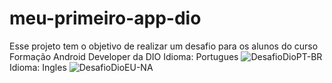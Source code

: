 # meu-primeiro-app-dio
Esse projeto tem o objetivo de realizar um desafio para os alunos do curso Formação Android Developer da DIO
Idioma: Portugues
![DesafioDioPT-BR](https://user-images.githubusercontent.com/89549482/219871467-cd9bc33b-1f76-418b-ba98-97dfcb0b1127.jpeg)
Idioma: Ingles
![DesafioDioEU-NA](https://user-images.githubusercontent.com/89549482/219871469-f4c9aef7-c4c3-4b58-9193-6b6ce4c7d31b.jpeg)
